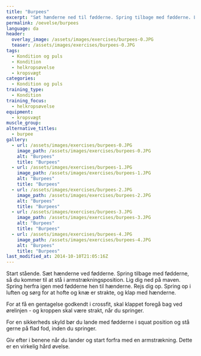 ```yaml
---
title: "Burpees"
excerpt: "Sæt hænderne ned til fødderne. Spring tilbage med fødderne. Lig dig fladt ned på gulvet. Spring igen frem med fødderne, så du står på hele fodsålen. Herfra springer du op i luften og klapper over hovedet og bag ved ørelinjen. Start forfra."
permalink: /oevelse/burpees
language: da
header:
  overlay_image: /assets/images/exercises/burpees-0.JPG
  teaser: /assets/images/exercises/burpees-0.JPG
tags:
  - Kondition og puls
  - Kondition
  - helkropsøvelse
  - kropsvægt
categories:
  - Kondition og puls
training_type: 
  - Kondition
training_focus: 
  - helkropsøvelse
equipment:
  - kropsvægt
muscle_group:
alternative_titles:
  - burpee
gallery:
  - url: /assets/images/exercises/burpees-0.JPG
    image_path: /assets/images/exercises/burpees-0.JPG
    alt: "Burpees"
    title: "Burpees"
  - url: /assets/images/exercises/burpees-1.JPG
    image_path: /assets/images/exercises/burpees-1.JPG
    alt: "Burpees"
    title: "Burpees"
  - url: /assets/images/exercises/burpees-2.JPG
    image_path: /assets/images/exercises/burpees-2.JPG
    alt: "Burpees"
    title: "Burpees"
  - url: /assets/images/exercises/burpees-3.JPG
    image_path: /assets/images/exercises/burpees-3.JPG
    alt: "Burpees"
    title: "Burpees"
  - url: /assets/images/exercises/burpees-4.JPG
    image_path: /assets/images/exercises/burpees-4.JPG
    alt: "Burpees"
    title: "Burpees"
last_modified_at: 2014-10-10T21:05:16Z
---
```


Start stående. Sæt hænderne ved fødderne. Spring tilbage med fødderne, så du kommer til at stå i armstrækningsposition. Lig dig ned på maven. Spring herfra igen med fødderne hen til hænderne. Rejs dig op. Spring op i luften og sørg for at hofte og knæ er strakte, og klap med hænderne.

For at få en gentagelse godkendt i crossfit, skal klappet foregå bag ved ørelinjen - og kroppen skal være strakt, når du springer.

For en sikkerheds skyld bør du lande med fødderne i squat position og stå gerne på flad fod, inden du springer.

Giv efter i benene når du lander og start forfra med en armstrækning. Dette er en virkelig hård øvelse.
